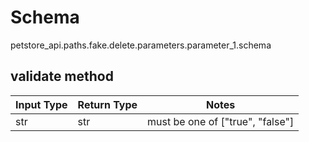 # Schema
petstore_api.paths.fake.delete.parameters.parameter_1.schema

## validate method
Input Type | Return Type | Notes
------------ | ------------- | -------------
str | str | must be one of ["true", "false"]
